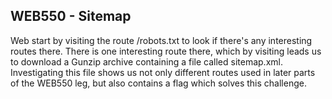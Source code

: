 ## WEB550 - Sitemap

Web start by visiting the route /robots.txt to look if there's any interesting routes there. There is one interesting route there, which by visiting leads us to download a Gunzip archive containing a file called sitemap.xml. Investigating this file shows us not only different routes used in later parts of the WEB550 leg, but also contains a flag which solves this challenge.